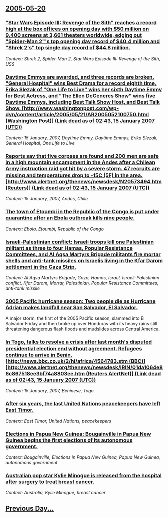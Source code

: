 ## [2005-05-20](/news/2005/05/20/index.md)

### [ "Star Wars Episode III: Revenge of the Sith" reaches a record high at the box offices on opening day with $50 million on 9,400 screens at 3,661 theaters worldwide, edging out "Spider-Man 2"'s top opening day record of $40.4 million and "Shrek 2's" top single day record of $44.8 million. ](/news/2005/05/20/star-wars-episode-iii-revenge-of-the-sith-reaches-a-record-high-at-the-box-offices-on-opening-day-with-50-million-on-9-400-screens-at-3.md)
_Context: Shrek 2, Spider-Man 2, Star Wars Episode III: Revenge of the Sith, US$_

### [ Daytime Emmys are awarded, and three records are broken. "General Hospital" wins Best Drama for a record eighth time, Erika Slezak of "One Life to Live" wins her sixth Daytime Emmy for Best Actress, and "The Ellen DeGeneres Show" wins five Daytime Emmys, including Best Talk Show Host, and Best Talk Show. [http://www.washingtonpost.com/wp-dyn/content/article/2005/05/21/AR2005052100750.html (Washington Post)] (Link dead as of 02:43, 15 January 2007 (UTC))](/news/2005/05/20/daytime-emmys-are-awarded-and-three-records-are-broken-general-hospital-wins-best-drama-for-a-record-eighth-time-erika-slezak-of-one.md)
_Context: 15 January, 2007, Daytime Emmy, Daytime Emmys, Erika Slezak, General Hospital, One Life to Live_

### [ Reports say that five corpses are found and 200 men are safe in a high mountain encampment in the Andes after a Chilean Army instruction raid got hit by a severe storm. 47 recruits are missing and temperatures drop to -15C (5F) in the area. [http://www.alertnet.org/thenews/newsdesk/N20573494.htm (Reuters)] (Link dead as of 02:43, 15 January 2007 (UTC))](/news/2005/05/20/reports-say-that-five-corpses-are-found-and-200-men-are-safe-in-a-high-mountain-encampment-in-the-andes-after-a-chilean-army-instruction-ra.md)
_Context: 15 January, 2007, Andes, Chile_

### [ The town of Etoumbi in the Republic of the Congo is put under quarantine after an Ebola outbreak kills nine people. ](/news/2005/05/20/the-town-of-etoumbi-in-the-republic-of-the-congo-is-put-under-quarantine-after-an-ebola-outbreak-kills-nine-people.md)
_Context: Ebola, Etoumbi, Republic of the Congo_

### [ Israeli-Palestinian conflict: Israeli troops kill one Palestinian militant as three to four Hamas, Popular Resistance Committees, and Al Aqsa Martyrs Brigade militants fire mortar shells and anti-tank missiles on Israelis living in the Kfar Darom settlement in the Gaza Strip. ](/news/2005/05/20/israeli-palestinian-conflict-israeli-troops-kill-one-palestinian-militant-as-three-to-four-hamas-popular-resistance-committees-and-al-aq.md)
_Context: Al Aqsa Martyrs Brigade, Gaza, Hamas, Israel, Israeli-Palestinian conflict, Kfar Darom, Mortar, Palestinian, Popular Resistance Committees, anti-tank missile_

### [ 2005 Pacific hurricane season: Two people die as Hurricane Adrian makes landfall near San Salvador, El Salvador.](/news/2005/05/20/2005-pacific-hurricane-season-two-people-die-as-hurricane-adrian-makes-landfall-near-san-salvador-el-salvador.md)
A major storm, the first of the 2005 Pacific season, slammed into El Salvador Friday and then broke up over Honduras with its heavy rains still threatening dangerous flash floods and mudslides across Central America.

### [ In Togo, talks to resolve a crisis after last month's disputed presidential election end without agreement. Refugees continue to arrive in Benin. [http://news.bbc.co.uk/2/hi/africa/4564783.stm (BBC)] [http://www.alertnet.org/thenews/newsdesk/IRIN/01da1064e86c867518ee3bf74a8803ee.htm (Reuters AlertNet)] (Link dead as of 02:43, 15 January 2007 (UTC)) ](/news/2005/05/20/in-togo-talks-to-resolve-a-crisis-after-last-month-s-disputed-presidential-election-end-without-agreement-refugees-continue-to-arrive-in.md)
_Context: 15 January, 2007, Beninese, Togo_

### [ After six years, the last United Nations peacekeepers have left East Timor. ](/news/2005/05/20/after-six-years-the-last-united-nations-peacekeepers-have-left-east-timor.md)
_Context: East Timor, United Nations, peacekeepers_

### [ Elections in Papua New Guinea: Bougainville in Papua New Guinea begins the first elections of its autonomous government. ](/news/2005/05/20/elections-in-papua-new-guinea-bougainville-in-papua-new-guinea-begins-the-first-elections-of-its-autonomous-government.md)
_Context: Bougainville, Elections in Papua New Guinea, Papua New Guinea, autonomous government_

### [ Australian pop star Kylie Minogue is released from the hospital after surgery to treat breast cancer. ](/news/2005/05/20/australian-pop-star-kylie-minogue-is-released-from-the-hospital-after-surgery-to-treat-breast-cancer.md)
_Context: Australia, Kylie Minogue, breast cancer_

## [Previous Day...](/news/2005/05/19/index.md)

